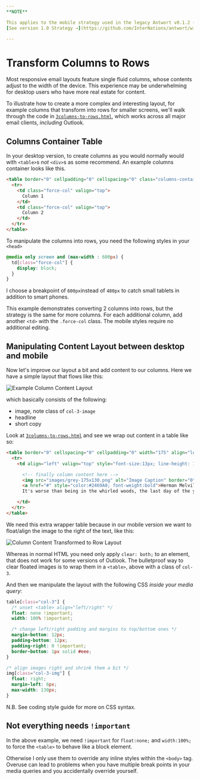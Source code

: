 ```yaml
---
**NOTE** 

This applies to the mobile strategy used in the legacy Antwort v0.1.2 (2013).  
[See version 1.0 Strategy →](https://github.com/InterNations/antwort/wiki/Columns-to-Rows-(Version-1.0))

---
```


# Transform Columns to Rows

Most responsive email layouts feature single fluid columns, whose contents adjust to the width of the device. This experience may be underwhelming for desktop users who have more real estate for content.

To illustrate how to create a more complex and interesting layout, for example columns that transform into rows for smaller screens, we'll walk through the code in [`3columns-to-rows.html`](https://github.com/InterNations/antwort/blob/v0.1.2/templates/3columns-to-rows.html), which works across all major email clients, *including* Outlook.

## Columns Container Table

In your desktop version, to create columns as you would normally would with `<table>`s _not_ `<div>`s as some recommend.
An example columns container looks like this.

```html
<table border="0" cellpadding="0" cellspacing="0" class="columns-container">
  <tr>
    <td class="force-col" valign="top">
      Column 1
    </td>
    <td class="force-col" valign="top">
      Column 2
    </td>
  </tr>
</table>
```

To manipulate the columns into rows, you need the following styles in your `<head>`


```css
@media only screen and (max-width : 600px) {
  td[class="force-col"] {
    display: block;
  }
}
```


I choose a breakpoint of `600px`instead of `480px` to catch small tablets in addition to smart phones.

This example demonstrates converting 2 columns into rows, but the strategy is the same for more columns. For each additional column, add another `<td>` with the `.force-col` class. The mobile styles require no additional editing.

## Manipulating Content Layout between desktop and mobile

Now let's improve our layout a bit and add content to our columns. Here we have a simple layout that flows like this:

![Example Column Content Layout](http://internations.github.io/antwort/images/content-column.png "Example Column Content Layout")

which basically consists of the following:

* image, note class of `col-3-image`
* headline
* short copy


Look at [`3columns-to-rows.html`](https://github.com/InterNations/antwort/blob/v0.1.2/templates/3columns-to-rows.html) and see we wrap out content in a table like so:

```html
<table border="0" cellspacing="0" cellpadding="0" width="175" align="left" style="padding-right: 20px;" class="col-3">
  <tr>
    <td align="left" valign="top" style="font-size:13px; line-height: 18px; font-family: Arial, sans-serif;">

      <!-- finally column content here -->
      <img src="images/grey-175x130.png" alt="Image Caption" border="0" hspace="0" vspace="0" style="vertical-align:top; margin-bottom:12px;" class="col-3-img">
      <a href="#" style="color:#2469A0; font-weight:bold">Herman Melville</a><br>
      It's worse than being in the whirled woods, the last day of the year! Who'd go climbing after chestnuts now? But there they go, all cursing, and here I don't.<br>

    </td>
  </tr>
</table>
```

We need this extra wrapper table because in our mobile version we want to float/align the image to the right of the text, like this:

![Column Content Transformed to Row Layout](http://internations.github.io/antwort/images/content-row.png "Column Content Transformed to Row Layout")

Whereas in normal HTML you need only apply `clear: both;` to an element, that does not work for some versions of Outlook. The bulletproof way to clear floated images is to wrap them in a `<table>`, above with a class of `col-3`.

And then we manipulate the layout with the following CSS *inside your media query*:

```css
table[class="col-3"] {
  /* unset <table> align="left/right" */
  float: none !important;
  width: 100% !important;

  /* change left/right padding and margins to top/bottom ones */
  margin-bottom: 12px;
  padding-bottom: 12px;
  padding-right: 0 !important;
  border-bottom: 1px solid #eee;
}

/* align images right and shrink them a bit */
img[class="col-3-img"] {
  float: right;
  margin-left: 6px;
  max-width: 130px;
}
```


N.B. See coding style guide for more on CSS syntax.

## Not everything needs `!important`

In the above example, we need `!important` for `float:none;` and `width:100%;` to force the `<table>` to behave like a block element.

Otherwise I only use them to override any inline styles within the `<body>` tag. Overuse can lead to problems when you have multiple break points in your media queries and you accidentally override yourself.
